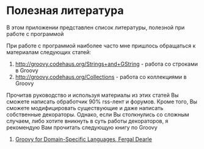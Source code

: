 # Полезная литература #

В этом приложении представлен список литературы, полезной при работе с программой

При работе с программой наиболее часто мне пришлось обращаться к материалам следующих статей:

  1. http://groovy.codehaus.org/Strings+and+GString - работа со строками в Groovy
  1. http://groovy.codehaus.org/Collections - работа со коллекциями в Groovy

Прочитав руководство и используя материалы из этих статей Вы сможете написать обработчик 90% rss-лент и форумов. Кроме того, Вы сможете модифицировать существующие и даже написать собственные декораторы. Однако, если Вы столкнулись со сложным случаем, либо хотите вникнуть в суть работы декораторов, я рекомендую Вам прочитать следующую книгу по Groovy

  1. [Groovy for Domain-Specific Languages, Fergal Dearle](http://www.packtpub.com/groovy-for-domain-specific-languages-dsl/book)